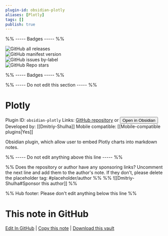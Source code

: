 ```yaml
---
plugin-id: obsidian-plotly
aliases: [Plotly]
tags: []
publish: true
---
```


%% ----- Badges ----- %%

![GitHub all releases](https://img.shields.io/github/downloads/Dmitriy-Shulha/obsidian-plotly/total?color=573E7A&logo=github&style=for-the-badge)  
![GitHub manifest version](https://img.shields.io/github/manifest-json/v/Dmitriy-Shulha/obsidian-plotly?color=573E7A&logo=github&style=for-the-badge)  
![GitHub issues by-label](https://img.shields.io/github/issues/Dmitriy-Shulha/obsidian-plotly/help%20wanted?color=573E7A&logo=github&style=for-the-badge)  
![GitHub Repo stars](https://img.shields.io/github/stars/Dmitriy-Shulha/obsidian-plotly?color=573E7A&logo=github&style=for-the-badge)

%% ----- Badges ----- %%

%% ----- Do not edit this section ----- %%

# Plotly

Plugin ID: `obsidian-plotly`
Links: [GitHub repository](https://github.com/Dmitriy-Shulha/obsidian-plotly) or [<button id=HH>Open in Obsidian</button>](obsidian://show-plugin?id=obsidian-plotly)
Developed by: [[Dmitriy-Shulha]]
Mobile compatible: [[Mobile-compatible plugins|Yes]]

Obsidian plugin, which allow user to embed Plotly charts into markdown notes.

%% ----- Do not edit anything above this line ----- %%

%% Does the repository or author have any sponsoring links? Uncomment the next line and add them to the author's note. If they don't, please delete the placeholder tag: #placeholder/author %%
%% ![[Dmitriy-Shulha#Sponsor this author]] %%

%% Hub footer: Please don't edit anything below this line %%

# This note in GitHub

<span class="git-footer">[Edit In GitHub](https://github.dev/obsidian-community/obsidian-hub/blob/main/02%20-%20Community%20Expansions/02.05%20All%20Community%20Expansions/Plugins/obsidian-plotly.md "git-hub-edit-note") | [Copy this note](https://raw.githubusercontent.com/obsidian-community/obsidian-hub/main/02%20-%20Community%20Expansions/02.05%20All%20Community%20Expansions/Plugins/obsidian-plotly.md "git-hub-copy-note") | [Download this vault](https://github.com/obsidian-community/obsidian-hub/archive/refs/heads/main.zip "git-hub-download-vault") </span>
